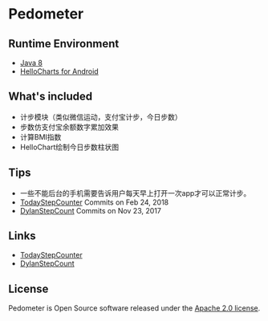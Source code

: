 # Pedometer

## Runtime Environment
- [Java 8](http://www.oracle.com/technetwork/java/javase/downloads/jdk8-downloads-2133151.html)
- [HelloCharts for Android](https://github.com/lecho/hellocharts-android)

## What's included
- 计步模块（类似微信运动，支付宝计步，今日步数）
- 步数仿支付宝余额数字累加效果
- 计算BMI指数
- HelloChart绘制今日步数柱状图

## Tips
- 一些不能后台的手机需要告诉用户每天早上打开一次app才可以正常计步。
- [TodayStepCounter](https://github.com/jiahongfei/TodayStepCounter) Commits on Feb 24, 2018
- [DylanStepCount](https://github.com/linglongxin24/DylanStepCount) Commits on Nov 23, 2017

## Links
- [TodayStepCounter](https://github.com/jiahongfei/TodayStepCounter)
- [DylanStepCount](https://github.com/linglongxin24/DylanStepCount)

## License
Pedometer is Open Source software released under the [Apache 2.0 license](http://www.apache.org/licenses/LICENSE-2.0.html).